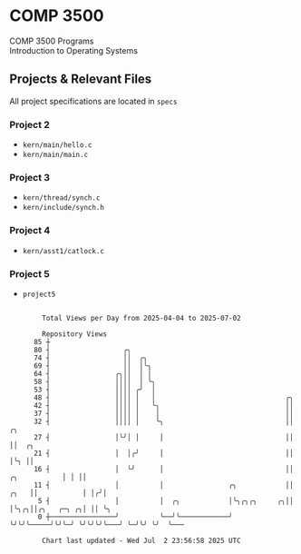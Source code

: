 # COMP 3500
COMP 3500 Programs  
Introduction to Operating Systems  
## Projects & Relevant Files
All project specifications are located in `specs`
### Project 2
- `kern/main/hello.c`
- `kern/main/main.c`
### Project 3
- `kern/thread/synch.c`
- `kern/include/synch.h`
### Project 4
- `kern/asst1/catlock.c`
### Project 5
- `project5`

```

        Total Views per Day from 2025-04-04 to 2025-07-02

        Repository Views
      85 ┼
      80 ┤                  ╭╮
      74 ┤                  ││  ╭╮
      69 ┤                  ││  │╰╮
      64 ┤                ╭╮││  │ │
      58 ┤                ││││  │ ╰╮
      53 ┤                ││││ ╭╯  │
      48 ┤                ││││ │   │                                ╭╮
      42 ┤                ││││ │   ╰╮                               ││
      37 ┤                ││││ │    │                               ││
      32 ┤                ││││ │    ╰╮                              ││                   ╭╮
      27 ┤                │╰╯│ │     │                              ││                   ││  ╭╮
      21 ┤                │  │╭╯     │                              ││                   │╰╮ ││
      16 ┤                │  ╰╯      │                              ││      ╭╮           │ │ ││
      11 ┤                │          │                ╭╮            ││ ╭╮   ││           │ │╭╯│
       5 ┤                │          │  ╭╮            │╰╮╭╮╭╮     ╭╮││ │╰╮╭╮││╭╮   ╭─╮ ╭╮│ ││ ╰╮
       0 ┼────────────────╯          ╰──╯╰────────────╯ ╰╯╰╯╰─────╯╰╯╰─╯ ╰╯╰╯╰╯╰───╯ ╰─╯╰╯ ╰╯  ╰───

        Chart last updated - Wed Jul  2 23:56:58 2025 UTC
        
```
